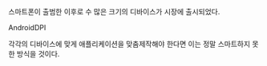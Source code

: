 
스마트폰이 출범한 이후로 수 많은 크기의 디바이스가 시장에 출시되었다.

AndroidDPI

각각의 디바이스에 맞게 애플리케이션을 맞춤제작해야 한다면
이는 정말 스마트하지 못한 방식을 것이다.